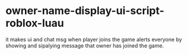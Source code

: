 # owner-name-display-ui-script-roblox-luau
it makes ui and chat msg when player joins the game alerts everyone by showing and sipalying message that owner has joined the game.
